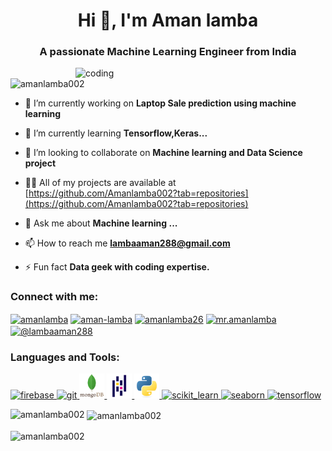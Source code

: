 <h1 align="center">Hi 👋, I'm Aman lamba</h1>
<h3 align="center">A passionate Machine Learning Engineer from India</h3>
<img align="right" alt="coding" width="400" src="image.png">
<p align="left"> <img src="https://komarev.com/ghpvc/?username=amanlamba002&label=Profile%20views&color=0e75b6&style=flat" alt="amanlamba002" /> </p>

- 🔭 I’m currently working on **Laptop Sale prediction using machine learning**

- 🌱 I’m currently learning **Tensorflow,Keras...**

- 👯 I’m looking to collaborate on **Machine learning and Data Science project**

- 👨‍💻 All of my projects are available at [https://github.com/Amanlamba002?tab=repositories](https://github.com/Amanlamba002?tab=repositories)

- 💬 Ask me about **Machine learning ...**

- 📫 How to reach me **lambaaman288@gmail.com**

- ⚡ Fun fact **Data geek with coding expertise.**

<h3 align="left">Connect with me:</h3>
<p align="left">
<a href="https://twitter.com/amanlamba" target="blank"><img align="center" src="https://raw.githubusercontent.com/rahuldkjain/github-profile-readme-generator/master/src/images/icons/Social/twitter.svg" alt="amanlamba" height="30" width="40" /></a>
<a href="https://linkedin.com/in/aman-lamba" target="blank"><img align="center" src="https://raw.githubusercontent.com/rahuldkjain/github-profile-readme-generator/master/src/images/icons/Social/linked-in-alt.svg" alt="aman-lamba" height="30" width="40" /></a>
<a href="https://kaggle.com/amanlamba26" target="blank"><img align="center" src="https://raw.githubusercontent.com/rahuldkjain/github-profile-readme-generator/master/src/images/icons/Social/kaggle.svg" alt="amanlamba26" height="30" width="40" /></a>
<a href="https://instagram.com/mr.amanlamba" target="blank"><img align="center" src="https://raw.githubusercontent.com/rahuldkjain/github-profile-readme-generator/master/src/images/icons/Social/instagram.svg" alt="mr.amanlamba" height="30" width="40" /></a>
<a href="https://www.hackerrank.com/@lambaaman288" target="blank"><img align="center" src="https://raw.githubusercontent.com/rahuldkjain/github-profile-readme-generator/master/src/images/icons/Social/hackerrank.svg" alt="@lambaaman288" height="30" width="40" /></a>
</p>

<h3 align="left">Languages and Tools:</h3>
<p align="left"> <a href="https://firebase.google.com/" target="_blank" rel="noreferrer"> <img src="https://www.vectorlogo.zone/logos/firebase/firebase-icon.svg" alt="firebase" width="40" height="40"/> </a> <a href="https://git-scm.com/" target="_blank" rel="noreferrer"> <img src="https://www.vectorlogo.zone/logos/git-scm/git-scm-icon.svg" alt="git" width="40" height="40"/> </a> <a href="https://www.mongodb.com/" target="_blank" rel="noreferrer"> <img src="https://raw.githubusercontent.com/devicons/devicon/master/icons/mongodb/mongodb-original-wordmark.svg" alt="mongodb" width="40" height="40"/> </a> <a href="https://pandas.pydata.org/" target="_blank" rel="noreferrer"> <img src="https://raw.githubusercontent.com/devicons/devicon/2ae2a900d2f041da66e950e4d48052658d850630/icons/pandas/pandas-original.svg" alt="pandas" width="40" height="40"/> </a> <a href="https://www.python.org" target="_blank" rel="noreferrer"> <img src="https://raw.githubusercontent.com/devicons/devicon/master/icons/python/python-original.svg" alt="python" width="40" height="40"/> </a> <a href="https://scikit-learn.org/" target="_blank" rel="noreferrer"> <img src="https://upload.wikimedia.org/wikipedia/commons/0/05/Scikit_learn_logo_small.svg" alt="scikit_learn" width="40" height="40"/> </a> <a href="https://seaborn.pydata.org/" target="_blank" rel="noreferrer"> <img src="https://seaborn.pydata.org/_images/logo-mark-lightbg.svg" alt="seaborn" width="40" height="40"/> </a> <a href="https://www.tensorflow.org" target="_blank" rel="noreferrer"> <img src="https://www.vectorlogo.zone/logos/tensorflow/tensorflow-icon.svg" alt="tensorflow" width="40" height="40"/> </a> </p>

<p><img align="left" src="https://github-readme-stats.vercel.app/api/top-langs?username=amanlamba002&show_icons=true&locale=en&layout=compact" alt="amanlamba002" /></p>

<p>&nbsp;<img align="center" src="https://github-readme-stats.vercel.app/api?username=amanlamba002&show_icons=true&locale=en" alt="amanlamba002" /></p>

<p><img align="center" src="https://github-readme-streak-stats.herokuapp.com/?user=amanlamba002&" alt="amanlamba002" /></p>